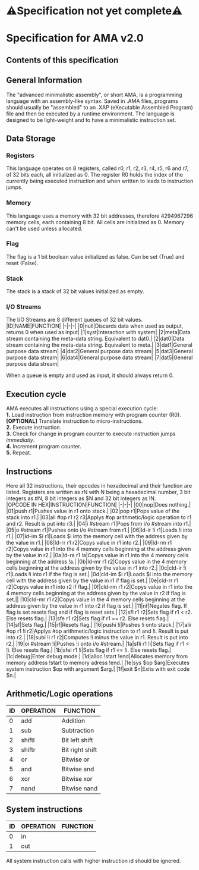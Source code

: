 # ⚠️Specification not yet complete⚠️
# Specification for AMA v2.0
## Contents of this specification
## General Information
The "advanced minimalistic assembly", or short AMA, is a programming language with an assembly-like syntax. Saved in .AMA files, programs should usually be "assembled" to an .XAP (eXecutable Assembled Program) file and then be executed by a runtime environment. The language is designed to be light-weight and to have a minimalistic instruction set.  
## Data Storage
### Registers
This language operates on 8 registers, called r0, r1, r2, r3, r4, r5, r6 and r7, of 32 bits each, all initialized as 0. The register R0 holds the index of the currently being executed instruction and when written to leads to instruction jumps.  
### Memory
This language uses a memory with 32 bit addresses, therefore 4294967296 memory cells, each containing 8 bit. All cells are initialized as 0. Memory can't be used unless allocated.  
### Flag
The flag is a 1 bit boolean value initialized as false. Can be set (True) and reset (False).  
### Stack
The stack is a stack of 32 bit values initialized as empty.  
### I/O Streams
The I/O Streams are 8 different queues of 32 bit values.  
|ID|NAME|FUNCTION|
|-|-|-|
|0|null|Discards data when used as output, returns 0 when used as input|
|1|syst|Interaction with system|
|2|meta|Data stream containing the meta-data string. Equivalent to dat0.|
|2|dat0|Data stream containing the meta-data string. Equivalent to meta.|
|3|dat1|General purpose data stream|
|4|dat2|General purpose data stream|
|5|dat3|General purpose data stream|
|6|dat4|General purpose data stream|
|7|dat5|General purpose data stream|

When a queue is empty and used as input, it should always return 0.  
## Execution cycle
AMA executes all instructions using a special execution cycle:  
**1.** Load instruction from instruction memory with program counter (R0).  
**[OPTIONAL]** Translate instruction to micro-instructions.  
**2.** Execute instruction.  
**3.** Check for change in program counter to execute instruction jumps *immediatly*.  
**4.** Increment program counter.  
**5.** Repeat.  
## Instructions
Here all 32 instructions, their opcodes in hexadecimal and their function are listed. Registers are written as rN with N being a hexadecimal number, 3 bit integers as #N, 8 bit integers as $N and 32 bit integers as !N.  
|OPCODE IN HEX|INSTRUCTION|FUNCTION|
|-|-|-|
|00|nop|Does nothing.|
|01|push r1|Pushes value in r1 onto stack.|
|02|pop r1|Pops value of the stack into r1.|
|03|ali #op r1 r2 r3|Applys #op arithmetic/logic operation to r1 and r2. Result is put into r3.|
|04|i #stream r1|Pops from i/o #stream into r1.|
|05|o #stream r1|Pushes onto i/o #stream from r1.|
|06|ld-ir !i r1|Loads !i into r1.|
|07|ld-im $i r1|Loads $i into the memory cell with the address given by the value in r1.|
|08|ld-rr r1 r2|Copys value in r1 into r2.|
|09|ld-rm r1 r2|Copys value in r1 into the 4 memory cells beginning at the address given by the value in r2.|
|0a|ld-ra r1 !a|Copys value in r1 into the 4 memory cells beginning at the address !a.|
|0b|ld-mr r1 r2|Copys value in the 4 memory cells beginning at the address given by the value in r1 into r2.|
|0c|cld-ir !i r1|Loads !i into r1 if the flag is set.|
|0d|cld-im $i r1|Loads $i into the memory cell with the address given by the value in r1 if flag is set.|
|0e|cld-rr r1 r2|Copys value in r1 into r2 if flag.|
|0f|cld-rm r1 r2|Copys value in r1 into the 4 memory cells beginning at the address given by the value in r2 if flag is set.||
|10|cld-mr r1 r2|Copys value in the 4 memory cells beginning at the address given by the value in r1 into r2 if flag is set.|
|11|nf|Negates flag. If flag is set resets flag and if flag is reset sets.|
|12|sfl r1 r2|Sets flag if r1 < r2. Else resets flag.|
|13|sfe r1 r2|Sets flag if r1 == r2. Else resets flag.|
|14|sf|Sets flag.|
|15|rf|Resets flag.|
|16|pushi !i|Pushes !i onto stack.|
|17|alii #op r1 !i r2|Applys #op arithmetic/logic instruction to r1 and !i. Result is put into r2.|
|18|subi !i r1 r2|Computes !i minus the value in r1. Result is put into r2.|
|19|oi #stream !i|Pushes !i onto i/o #stream.|
|1a|sfli r1 !i|Sets flag if r1 < !i. Else resets flag.|
|1b|sfei r1 !i|Sets flag if r1 == !i. Else resets flag.|
|1c|debug|Enter debug mode.|
|1d|alloc !start !end|Allocates memory from memory address !start to memory adress !end.|
|1e|sys $op $arg|Executes system instruction $op with argument $arg.|
|1f|exit $n|Exits with exit code $n.|
## Arithmetic/Logic operations
|ID|OPERATION|FUNCTION|
|-|-|-|
|0|add|Addition|
|1|sub|Subtraction|
|2|shiftl|Bit left shift|
|3|shiftr|Bit right shift|
|4|or|Bitwise or|
|5|and|Bitwise and|
|6|xor|Bitwise xor|
|7|nand|Bitwise nand|
## System instructions
|ID|OPERATION|FUNCTION|
|-|-|-|
|0|in||
|1|out||

All system instruction calls with higher instruction id should be ignored.
